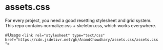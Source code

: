 # assets.css
For every project, you need a good resetting stylesheet and grid system. This repo contains normalize.css + skeleton.css, which works everywhere.

#Usage
`<link rel="stylesheet" type="text/css" href="https://cdn.jsdelivr.net/gh/AnandChowdhary/assets.css/assets.css">`
